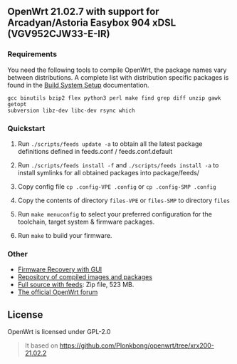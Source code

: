 ## OpenWrt 21.02.7 with support for Arcadyan/Astoria Easybox 904 xDSL (VGV952CJW33-E-IR)

### Requirements

You need the following tools to compile OpenWrt, the package names vary between
distributions. A complete list with distribution specific packages is found in
the [Build System Setup](https://openwrt.org/docs/guide-developer/build-system/install-buildsystem)
documentation.

```
gcc binutils bzip2 flex python3 perl make find grep diff unzip gawk getopt
subversion libz-dev libc-dev rsync which
```

### Quickstart

1. Run `./scripts/feeds update -a` to obtain all the latest package definitions
   defined in feeds.conf / feeds.conf.default

2. Run `./scripts/feeds install -f` and `./scripts/feeds install -a` to install symlinks for all obtained
   packages into package/feeds/

3. Copy config file `cp .config-VPE .config` or `cp .config-SMP .config`

4. Copy the contents of directory `files-VPE` or `files-SMP` to directory `files`

5. Run `make menuconfig` to select your preferred configuration for the
   toolchain, target system & firmware packages.

6. Run `make` to build your firmware. 
   
### Other

* [Firmware Recovery with GUI](https://github.com/zuzia-dev/Easybox-904xDSL)
* [Repository of compiled images and packages](https://github.com/zuzia-dev/Easybox-904xDSL-repo-source)
* [Full source with feeds](https://github.com/zuzia-dev/Easybox-904xDSL-repo-source/raw/main/Source/Easybox-904xDSL-full-source-openwrt-21.02-v2.zip): Zip file, 523 MB.
* [The official OpenWrt forum](https://forum.openwrt.org/t/lantiq-xrx200-easybox-904xdsl-and-speedport-w-921v-build/77105)

## License

OpenWrt is licensed under GPL-2.0
> It based on https://github.com/Plonkbong/openwrt/tree/xrx200-21.02.2

